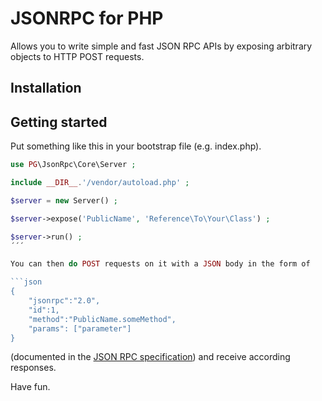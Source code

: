JSONRPC for PHP
===============

Allows you to write simple and fast JSON RPC APIs by exposing arbitrary objects to HTTP POST requests.

Installation
------------

Getting started
---------------

Put something like this in your bootstrap file (e.g. index.php).

```php
use PG\JsonRpc\Core\Server ;

include __DIR__.'/vendor/autoload.php' ;

$server = new Server() ;

$server->expose('PublicName', 'Reference\To\Your\Class') ;

$server->run() ;
´´´

You can then do POST requests on it with a JSON body in the form of

```json
{
	"jsonrpc":"2.0",
	"id":1,
	"method":"PublicName.someMethod",
	"params": ["parameter"]
}
```

(documented in the [JSON RPC specification](http://www.jsonrpc.org/specification)) and receive according responses.

Have fun.
